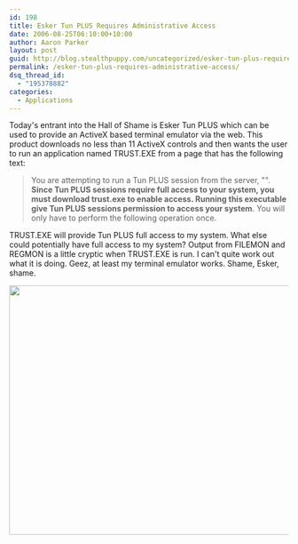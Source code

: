 ```yaml
---
id: 198
title: Esker Tun PLUS Requires Administrative Access
date: 2006-08-25T06:10:00+10:00
author: Aaron Parker
layout: post
guid: http://blog.stealthpuppy.com/uncategorized/esker-tun-plus-requires-administrative-access
permalink: /esker-tun-plus-requires-administrative-access/
dsq_thread_id:
  - "195378882"
categories:
  - Applications
---
```

Today's entrant into the Hall of Shame is Esker Tun PLUS which can be used to provide an ActiveX based terminal emulator via the web. This product downloads no less than 11 ActiveX controls and then wants the user to run an application named TRUST.EXE from a page that has the following text:

<blockquote style="margin-right: 0px" dir="ltr">
  <p>
    You are attempting to run a Tun PLUS session from the server, "<edited>". <strong>Since Tun PLUS sessions require full access to your system, you must download trust.exe to enable access. Running this executable give Tun PLUS sessions permission to access your system</strong>. You will only have to perform the following operation once.
  </p>
</blockquote>

TRUST.EXE will provide Tun PLUS full access to my system. What else could potentially have full access to my system? Output from FILEMON and REGMON is a little cryptic when TRUST.EXE is run. I can't quite work out what it is doing. Geez, at least my terminal emulator works. Shame, Esker, shame.

<img width="602" src="http://stealthpuppy.com/wp-content/uploads/2006/08/1000.14.59.eskertunplus.png" height="449" style="width: 602px; height: 449px" />